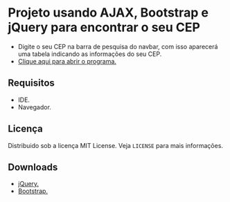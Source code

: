 # Projeto usando AJAX, Bootstrap e jQuery para encontrar o seu CEP
- Digite o seu CEP na barra de pesquisa do navbar, com isso aparecerá uma tabela indicando as informações do seu CEP.
- <a href="https://fernandamakihirose.github.io/procurar-cep/">Clique aqui para abrir o programa.</a>

## Requisitos
- IDE.
- Navegador.

## Licença
Distribuido sob a licença MIT License. Veja `LICENSE` para mais informações.

## Downloads
- <a href="https://jquery.com/download/" target="_blank">jQuery.</a>
- <a href="https://getbootstrap.com/docs/5.0/getting-started/download/" target="_blank">Bootstrap.</a>
